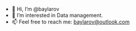 - 👋 Hi, I’m @baylarov
- 👀 I’m interested in Data management.
- 📫 Feel free to reach me: baylarov@outlook.com

<!---
baylarov/baylarov is a ✨ special ✨ repository because its `README.md` (this file) appears on your GitHub profile.
You can click the Preview link to take a look at your changes.
--->
